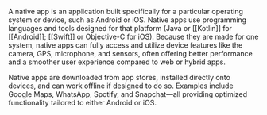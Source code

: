 A native app is an application built specifically for a particular operating system or device, such as Android or iOS. Native apps use programming languages and tools designed for that platform (Java or [[Kotlin]] for [[Android]]; [[Swift]] or Objective-C for iOS). Because they are made for one system, native apps can fully access and utilize device features like the camera, GPS, microphone, and sensors, often offering better performance and a smoother user experience compared to web or hybrid apps.[](https://www.techtarget.com/searchsoftwarequality/definition/native-application-native-app)


Native apps are downloaded from app stores, installed directly onto devices, and can work offline if designed to do so. Examples include Google Maps, WhatsApp, Spotify, and Snapchat—all providing optimized functionality tailored to either Android or iOS.[](https://uxcam.com/glossary/native-app/)

​
